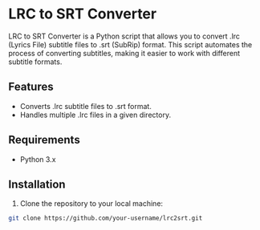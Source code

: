 # LRC to SRT Converter

LRC to SRT Converter is a Python script that allows you to convert .lrc (Lyrics File) subtitle files to .srt (SubRip) format. This script automates the process of converting subtitles, making it easier to work with different subtitle formats.

## Features

- Converts .lrc subtitle files to .srt format.
- Handles multiple .lrc files in a given directory.

## Requirements

- Python 3.x

## Installation

1. Clone the repository to your local machine:

```bash
git clone https://github.com/your-username/lrc2srt.git
